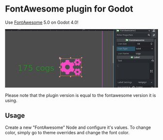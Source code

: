 # FontAwesome plugin for Godot

Use [FontAwesome](https://fontawesome.com) 5.0 on Godot 4.0!

![example](./assets/example-1.png)

Please note that the plugin version is equal to the fontawesome version it is using.

## Usage

Create a new "FontAwesome" Node and configure it's values. To change color, simply go to theme overrides and change the font color.

